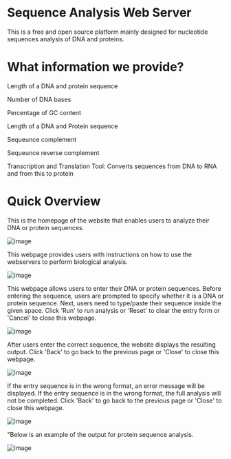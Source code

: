 # Sequence Analysis Web Server 
This is a free and open source platform mainly designed for nucleotide sequences analysis of DNA and proteins.


# What information we provide?
 Length of a DNA and protein sequence

 Number of DNA bases

 Percentage of GC content

 Length of a DNA and Protein sequence

 Sequeunce complement

 Sequeunce reverse complement

 Transcription and Translation Tool: Converts sequences from  DNA to RNA and from this to protein

# Quick Overview
This is the homepage of the website that enables users to analyze their DNA or protein sequences. 

![image](https://user-images.githubusercontent.com/127811480/230708487-21cea5ae-f210-428c-a94a-7787e162b77b.png)

This webpage provides users with instructions on how to use the webservers to perform biological analysis.

![image](https://user-images.githubusercontent.com/127811480/230708737-b182ffbb-09f0-4aa1-bd60-d0d26f894126.png)

This webpage allows users to enter their DNA or protein sequences. Before entering the sequence, users are prompted to specify whether it is a DNA or protein sequence.
Next, users need to type/paste their sequence inside the given space. Click 'Run' to run analysis or 'Reset' to clear the entry form or 'Cancel' to close this webpage.

![image](https://user-images.githubusercontent.com/127811480/230708501-a86f91a4-9bb5-4247-a45f-1eb88f741f4f.png)

After users enter the correct sequence, the website displays the resulting output. Click 'Back' to go back to the previous page or 'Close' to close this webpage.

![image](https://user-images.githubusercontent.com/127811480/230708770-e7737c70-f791-4cd6-b57b-8a969fbb6cdf.png)

If the entry sequence is in the wrong format, an error message will be displayed. If the entry sequence is in the wrong format, the full analysis will not be completed. Click 'Back' to go back to the previous page or 'Close' to close this webpage.

![image](https://user-images.githubusercontent.com/127811480/230708823-15579f82-9e5b-43b1-922b-7a4fc997a93e.png)

"Below is an example of the output for protein sequence analysis.

![image](https://user-images.githubusercontent.com/127811480/230708781-264d5f73-65ed-491c-90fc-06db8d90f7b9.png)




